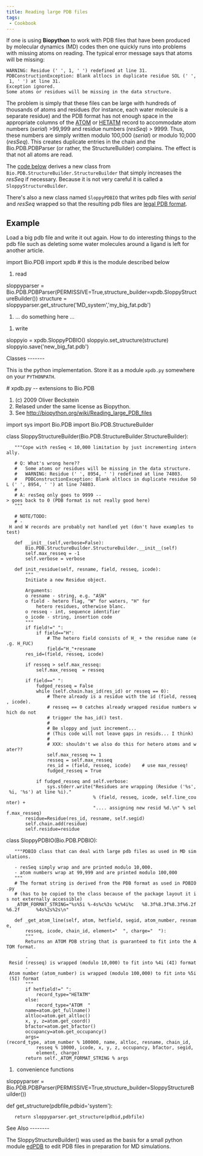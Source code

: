 ```yaml
---
title: Reading large PDB files
tags:
 - Cookbook
---
```


If one is using **Biopython** to work with PDB files that have been
produced by molecular dynamics (MD) codes then one quickly runs into
problems with missing atoms on reading. The typical error message says
that atoms will be missing:

`WARNING: Residue (' ', 1, ' ') redefined at line 31.`  
`PDBConstructionException: Blank altlocs in duplicate residue SOL (' ', 1, ' ') at line 31.`  
`Exception ignored.`  
`Some atoms or residues will be missing in the data structure.`

The problem is simply that these files can be large with hundreds of
thousands of atoms and residues (for instance, each water molecule is a
separate residue) and the PDB format has not enough space in the
appropriate columns of the
[ATOM](http://www.wwpdb.org/documentation/format32/sect9.html#ATOM) or
[HETATM](http://www.wwpdb.org/documentation/format32/sect9.html#HETATM)
record to accommodate atom numbers (*serial*) &gt;99,999 and residue
numbers (*resSeq*) &gt; 9999. Thus, these numbers are simply written
modulo 100,000 (*serial*) or modulo 10,000 (*resSeq*). This creates
duplicate entries in the chain and the Bio.PDB.PDBParser (or rather, the
StructureBuilder) complains. The effect is that not all atoms are read.

The [code below](#Classes "wikilink") derives a new class from
`Bio.PDB.StructureBuilder.StructureBuilder` that simply increases the
*resSeq* if necessary. Because it is not very careful it is called a
`SloppyStructureBuilder`.

There's also a new class named `SloppyPDBIO` that writes pdb files with
*serial* and *resSeq* wrapped so that the resulting pdb files are [legal
PDB format](http://www.wwpdb.org/documentation/format32/v3.2.html).

Example
-------

Load a big pdb file and write it out again. How to do interesting things
to the pdb file such as deleting some water molecules around a ligand is
left for another article.

<python>import Bio.PDB import xpdb \# this is the module described below

1.  read

sloppyparser =
Bio.PDB.PDBParser(PERMISSIVE=True,structure\_builder=xpdb.SloppyStructureBuilder())
structure = sloppyparser.get\_structure('MD\_system','my\_big\_fat.pdb')

1.  ... do something here ...

<!-- -->

1.  write

sloppyio = xpdb.SloppyPDBIO() sloppyio.set\_structure(structure)
sloppyio.save('new\_big\_fat.pdb')

</source>
Classes
-------

This is the python implementation. Store it as a module `xpdb.py`
somewhere on your `PYTHONPATH`.

<python>\# xpdb.py -- extensions to Bio.PDB

1.  (c) 2009 Oliver Beckstein
2.  Relased under the same license as Biopython.
3.  See <http://biopython.org/wiki/Reading_large_PDB_files>

import sys import Bio.PDB import Bio.PDB.StructureBuilder

class SloppyStructureBuilder(Bio.PDB.StructureBuilder.StructureBuilder):

`   """Cope with resSeq < 10,000 limitation by just incrementing internally.`

`   # Q: What's wrong here??`  
`   #   Some atoms or residues will be missing in the data structure.`  
`   #   WARNING: Residue (' ', 8954, ' ') redefined at line 74803.`  
`   #   PDBConstructionException: Blank altlocs in duplicate residue SOL (' ', 8954, ' ') at line 74803.`  
`   #`  
`   # A: resSeq only goes to 9999 --> goes back to 0 (PDB format is not really good here)`  
`   """`

`   # NOTE/TODO:`  
`   # - H and W records are probably not handled yet (don't have examples to test)`

`   def __init__(self,verbose=False):`  
`       Bio.PDB.StructureBuilder.StructureBuilder.__init__(self)`  
`       self.max_resseq = -1`  
`       self.verbose = verbose`

`   def init_residue(self, resname, field, resseq, icode):`  
`       """`  
`       Initiate a new Residue object.`  
`       `  
`       Arguments:`  
`       o resname - string, e.g. "ASN"`  
`       o field - hetero flag, "W" for waters, "H" for `  
`           hetero residues, otherwise blanc.`  
`       o resseq - int, sequence identifier`  
`       o icode - string, insertion code`  
`       """`  
`       if field!=" ":`  
`           if field=="H":`  
`               # The hetero field consists of H_ + the residue name (e.g. H_FUC)`  
`               field="H_"+resname `  
`       res_id=(field, resseq, icode)`

`       if resseq > self.max_resseq:`  
`           self.max_resseq  = resseq`  
`       `  
`       if field==" ":`  
`           fudged_resseq = False`  
`           while (self.chain.has_id(res_id) or resseq == 0):`  
`               # There already is a residue with the id (field, resseq, icode).`  
`               # resseq == 0 catches already wrapped residue numbers which do not`  
`               # trigger the has_id() test.`  
`               # `  
`               # Be sloppy and just increment...`  
`               # (This code will not leave gaps in resids... I think)`  
`               #`  
`               # XXX: shouldn't we also do this for hetero atoms and water??`  
`               self.max_resseq += 1`  
`               resseq = self.max_resseq`  
`               res_id = (field, resseq, icode)    # use max_resseq!`  
`               fudged_resseq = True`  
`               `  
`           if fudged_resseq and self.verbose:`  
`               sys.stderr.write("Residues are wrapping (Residue ('%s', %i, '%s') at line %i)." `  
`                                % (field, resseq, icode, self.line_counter) +`  
`                                ".... assigning new resid %d.\n" % self.max_resseq)`  
`       residue=Residue(res_id, resname, self.segid)`  
`       self.chain.add(residue)`  
`       self.residue=residue`

class SloppyPDBIO(Bio.PDB.PDBIO):

`   """PDBIO class that can deal with large pdb files as used in MD simulations.`  
`   `  
`   - resSeq simply wrap and are printed modulo 10,000.`  
`   - atom numbers wrap at 99,999 and are printed modulo 100,000    `  
`   """`  
`   # The format string is derived from the PDB format as used in PDBIO.py`  
`   # (has to be copied to the class because of the package layout it is not externally accessible)`  
`   _ATOM_FORMAT_STRING="%s%5i %-4s%c%3s %c%4i%c   %8.3f%8.3f%8.3f%6.2f%6.2f      %4s%2s%2s\n"`

`   def _get_atom_line(self, atom, hetfield, segid, atom_number, resname, `  
`       resseq, icode, chain_id, element="  ", charge="  "):`  
`       """`  
`       Returns an ATOM PDB string that is guaranteed to fit into the ATOM format.`

`       - Resid (resseq) is wrapped (modulo 10,000) to fit into %4i (4I) format`  
`       - Atom number (atom_number) is wrapped (modulo 100,000) to fit into %5i (5I) format`  
`       """`  
`       if hetfield!=" ":`  
`           record_type="HETATM"`  
`       else:`  
`           record_type="ATOM  "`  
`       name=atom.get_fullname()`  
`       altloc=atom.get_altloc()`  
`       x, y, z=atom.get_coord()`  
`       bfactor=atom.get_bfactor()`  
`       occupancy=atom.get_occupancy()`  
`       args=(record_type, atom_number % 100000, name, altloc, resname, chain_id,`  
`           resseq % 10000, icode, x, y, z, occupancy, bfactor, segid,`  
`           element, charge)`  
`       return self._ATOM_FORMAT_STRING % args`

1.   convenience functions

sloppyparser =
Bio.PDB.PDBParser(PERMISSIVE=True,structure\_builder=SloppyStructureBuilder())

def get\_structure(pdbfile,pdbid='system'):

`   return sloppyparser.get_structure(pdbid,pdbfile)`

</source>
See Also
--------

The SloppyStructureBuilder() was used as the basis for a small python
module
[edPDB](http://sbcb.bioch.ox.ac.uk/oliver/software/GromacsWrapper/html/edpdb.html)
to edit PDB files in preparation for MD simulations.

